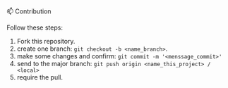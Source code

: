 📫 Contribution

Follow these steps:

1. Fork this repository.
2. create one branch: `git checkout -b <name_branch>`.
3. make some changes and confirm: `git commit -m '<menssage_commit>'`
4. send to the major branch: `git push origin <name_this_project> / <local>`
5. require the pull.

